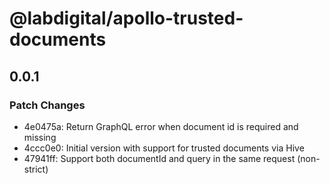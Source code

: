 # @labdigital/apollo-trusted-documents

## 0.0.1

### Patch Changes

- 4e0475a: Return GraphQL error when document id is required and missing
- 4ccc0e0: Initial version with support for trusted documents via Hive
- 47941ff: Support both documentId and query in the same request (non-strict)
